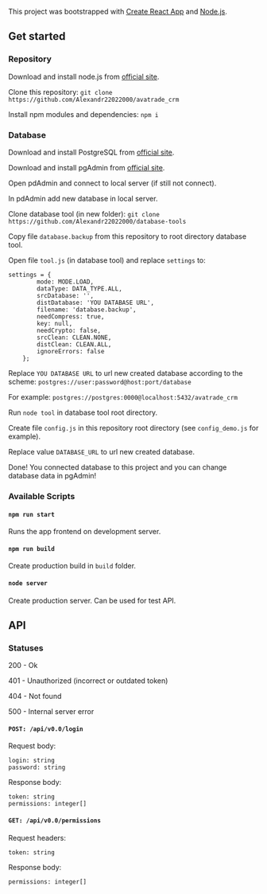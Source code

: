 This project was bootstrapped with [Create React App](https://github.com/facebook/create-react-app) and [Node.js](https://nodejs.org/en/).

## Get started

### Repository

Download and install node.js from [official site](https://nodejs.org/en/).

Clone this repository: ```git clone https://github.com/Alexandr22022000/avatrade_crm```

Install npm modules and dependencies: ```npm i```

### Database

Download and install PostgreSQL from [official site](https://www.postgresql.org/download/).

Download and install pgAdmin from [official site](https://www.pgadmin.org/download/).

Open pdAdmin and connect to local server (if still not connect).

In pdAdmin add new database in local server.

Clone database tool (in new folder): ```git clone https://github.com/Alexandr22022000/database-tools```

Copy file `database.backup` from this repository to root directory database tool.

Open file `tool.js` (in database tool) and replace `settings` to:

```$xslt
settings = {
        mode: MODE.LOAD,
        dataType: DATA_TYPE.ALL,
        srcDatabase: '',
        distDatabase: 'YOU DATABASE URL',
        filename: 'database.backup',
        needCompress: true,
        key: null,
        needCrypto: false,
        srcClean: CLEAN.NONE,
        distClean: CLEAN.ALL,
        ignoreErrors: false
    };
```

Replace `YOU DATABASE URL` to url new created database according to the scheme: ```postgres://user:password@host:port/database```

For example: ```postgres://postgres:0000@localhost:5432/avatrade_crm```

Run `node tool` in database tool root directory.

Create file `config.js` in this repository root directory (see `config_demo.js` for example).

Replace value `DATABASE_URL` to url new created database.

Done! You connected database to this project and you can change database data in pgAdmin!

### Available Scripts

#### `npm run start`

Runs the app frontend on development server.

#### `npm run build`

Create production build in `build` folder.

#### `node server`

Create production server. Can be used for test API.

## API

### Statuses

200 - Ok

401 - Unauthorized (incorrect or outdated token)

404 - Not found

500 - Internal server error 

#### `POST: /api/v0.0/login`

Request body:

```$xslt
login: string
password: string
```

Response body:

```$xslt
token: string
permissions: integer[]
```

#### `GET: /api/v0.0/permissions`

Request headers:

```$xslt
token: string
```

Response body:

```$xslt
permissions: integer[]
```